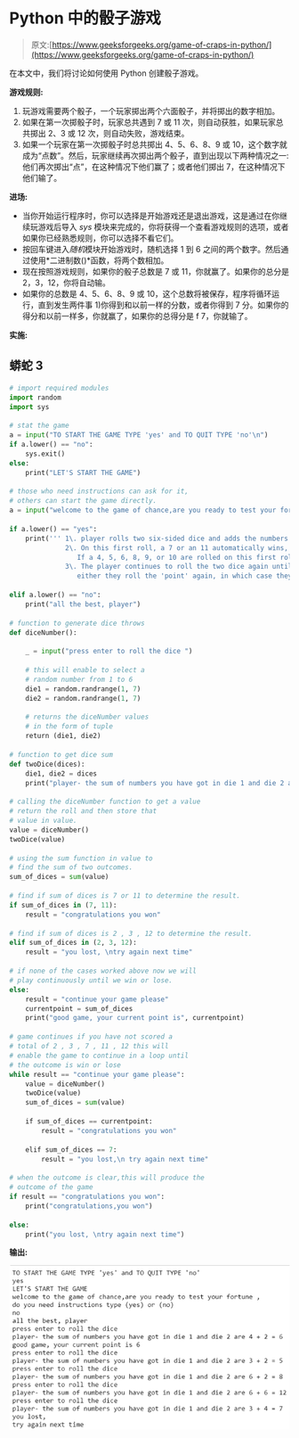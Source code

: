 # Python 中的骰子游戏

> 原文:[https://www.geeksforgeeks.org/game-of-craps-in-python/](https://www.geeksforgeeks.org/game-of-craps-in-python/)

在本文中，我们将讨论如何使用 Python 创建骰子游戏。

**游戏规则:**

1.  玩游戏需要两个骰子，一个玩家掷出两个六面骰子，并将掷出的数字相加。
2.  如果在第一次掷骰子时，玩家总共遇到 7 或 11 次，则自动获胜，如果玩家总共掷出 2、3 或 12 次，则自动失败，游戏结束。
3.  如果一个玩家在第一次掷骰子时总共掷出 4、5、6、8、9 或 10，这个数字就成为“点数”。然后，玩家继续再次掷出两个骰子，直到出现以下两种情况之一:他们再次掷出“点”，在这种情况下他们赢了；或者他们掷出 7，在这种情况下他们输了。

**进场:**

*   当你开始运行程序时，你可以选择是开始游戏还是退出游戏，这是通过在你继续玩游戏后导入 *sys* 模块来完成的，你将获得一个查看游戏规则的选项，或者如果你已经熟悉规则，你可以选择不看它们。
*   按回车键进入*随机*模块开始游戏时，随机选择 1 到 6 之间的两个数字。然后通过使用*二进制数()*函数，将两个数相加。
*   现在按照游戏规则，如果你的骰子总数是 7 或 11，你就赢了。如果你的总分是 2，3，12，你将自动输。
*   如果你的总数是 4、5、6、8、9 或 10，这个总数将被保存，程序将循环运行，直到发生两件事 1)你得到和以前一样的分数，或者你得到 7 分。如果你的得分和以前一样多，你就赢了，如果你的总得分是 f 7，你就输了。

**实施:**

## 蟒蛇 3

```py
# import required modules
import random     
import sys

# stat the game
a = input("TO START THE GAME TYPE 'yes' and TO QUIT TYPE 'no'\n")
if a.lower() == "no":
    sys.exit()
else:
    print("LET'S START THE GAME")

# those who need instructions can ask for it,
# others can start the game directly.
a = input("welcome to the game of chance,are you ready to test your fortune ,\ndo you need instructions type (yes) or (no) \n")

if a.lower() == "yes":
    print(''' 1\. player rolls two six-sided dice and adds the numbers rolled together.
              2\. On this first roll, a 7 or an 11 automatically wins, and a 2, 3, or 12automatically loses, and play is over.
                 If a 4, 5, 6, 8, 9, or 10 are rolled on this first roll, that number becomes the 'point.'
              3\. The player continues to roll the two dice again until one of two things happens:
                 either they roll the 'point' again, in which case they win; or they roll a 7, in which case they lose.''')

elif a.lower() == "no":
    print("all the best, player")

# function to generate dice throws   
def diceNumber():

    _ = input("press enter to roll the dice ")

    # this will enable to select a
    # random number from 1 to 6
    die1 = random.randrange(1, 7)
    die2 = random.randrange(1, 7)

    # returns the diceNumber values
    # in the form of tuple
    return (die1, die2) 

# function to get dice sum 
def twoDice(dices):
    die1, die2 = dices
    print("player- the sum of numbers you have got in die 1 and die 2 are {} + {} = {}".format(die1, die2, sum(dices)))

# calling the diceNumber function to get a value
# return the roll and then store that
# value in value.
value = diceNumber()
twoDice(value)

# using the sum function in value to
# find the sum of two outcomes.
sum_of_dices = sum(value)

# find if sum of dices is 7 or 11 to determine the result.
if sum_of_dices in (7, 11):
    result = "congratulations you won"

# find if sum of dices is 2 , 3 , 12 to determine the result.
elif sum_of_dices in (2, 3, 12):
    result = "you lost, \ntry again next time"

# if none of the cases worked above now we will
# play continuously until we win or lose.   
else: 
    result = "continue your game please"
    currentpoint = sum_of_dices
    print("good game, your current point is", currentpoint)

# game continues if you have not scored a
# total of 2 , 3 , 7 , 11 , 12 this will
# enable the game to continue in a loop until
# the outcome is win or lose
while result == "continue your game please":
    value = diceNumber()
    twoDice(value)
    sum_of_dices = sum(value)

    if sum_of_dices == currentpoint:
        result = "congratulations you won"

    elif sum_of_dices == 7:
        result = "you lost,\n try again next time"

# when the outcome is clear,this will produce the
# outcome of the game
if result == "congratulations you won":
    print("congratulations,you won")

else:
    print("you lost, \ntry again next time")
```

**输出:**

![](img/77a5a526a794d63cec9a48d137b88491.png)